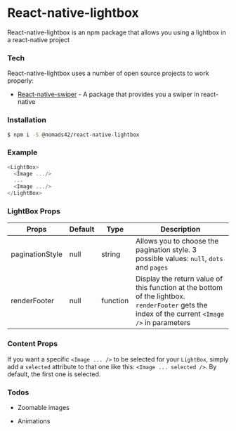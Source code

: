 # React-native-lightbox

React-native-lightbox is an npm package that allows you using a lightbox in a react-native project

### Tech

React-native-lightbox uses a number of open source projects to work properly:

* [React-native-swiper] - A package that provides you a swiper in react-native

### Installation

```sh
$ npm i -S @nomads42/react-native-lightbox
```

### Example

``` javascript
<LightBox>
  <Image .../>
  ...
  <Image .../>
</LightBox>
```


### LightBox Props

| Props           | Default | Type     | Description                                                                                                                                     |
|-----------------|---------|----------|-------------------------------------------------------------------------------------------------------------------------------------------------|
| paginationStyle | null    | string   | Allows you to choose the pagination style. 3 possible values: `null`, `dots` and `pages`                                                        |
| renderFooter    | null    | function | Display the return value of this function at the bottom of the lightbox. `renderFooter` gets the index of the current `<Image />` in parameters |

### Content Props

If you want a specific `<Image ... />` to be selected for your `LightBox`, simply add a `selected` attribute to that one like this: `<Image ... selected />`. By default, the first one is selected.

### Todos

 - Zoomable images
 - Animations





   [React-native-swiper]: <https://github.com/leecade/react-native-swiper#react-native-swiper>
